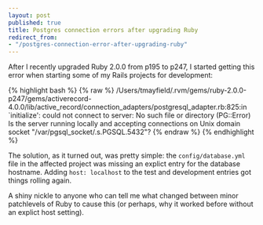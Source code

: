 ```yaml
---
layout: post
published: true
title: Postgres connection errors after upgrading Ruby
redirect_from:
- "/postgres-connection-error-after-upgrading-ruby"
---
```


After I recently upgraded Ruby 2.0.0 from p195 to p247, I started getting this error when starting some of my Rails projects for development:

{% highlight bash %}
{% raw %}
/Users/tmayfield/.rvm/gems/ruby-2.0.0-p247/gems/activerecord-4.0.0/lib/active_record/connection_adapters/postgresql_adapter.rb:825:in `initialize': could not connect to server: No such file or directory (PG::Error)
Is the server running locally and accepting connections on Unix domain socket "/var/pgsql_socket/.s.PGSQL.5432"?
{% endraw %}
{% endhighlight %}

The solution, as it turned out, was pretty simple: the `config/database.yml` file in the affected project was missing an explict entry for the database hostname. Adding `host: localhost` to the test and development entries got things rolling again.

A shiny nickle to anyone who can tell me what changed between minor patchlevels of Ruby to cause this (or perhaps, why it worked before without an explict host setting).
